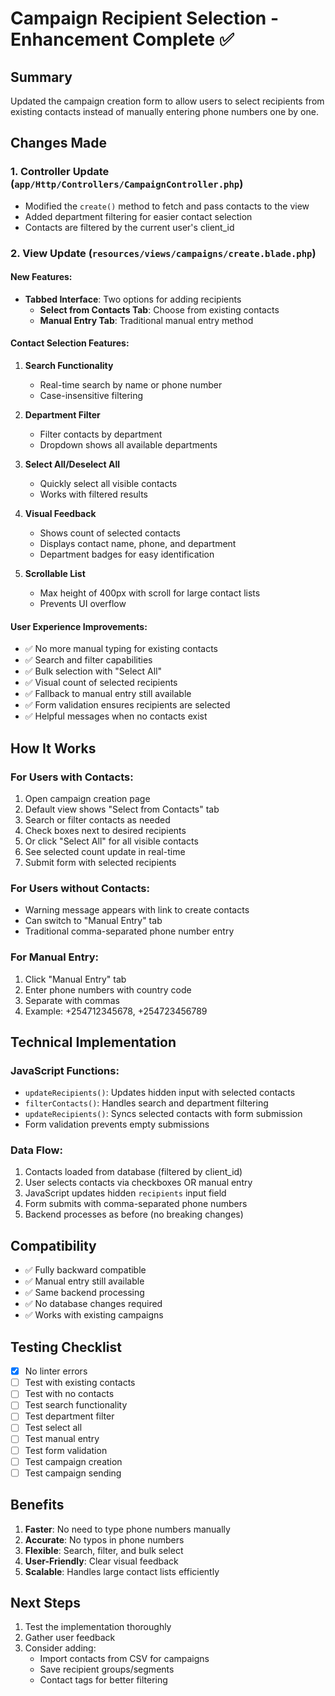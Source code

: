 # Campaign Recipient Selection - Enhancement Complete ✅

## Summary
Updated the campaign creation form to allow users to select recipients from existing contacts instead of manually entering phone numbers one by one.

## Changes Made

### 1. Controller Update (`app/Http/Controllers/CampaignController.php`)
- Modified the `create()` method to fetch and pass contacts to the view
- Added department filtering for easier contact selection
- Contacts are filtered by the current user's client_id

### 2. View Update (`resources/views/campaigns/create.blade.php`)

#### New Features:
- **Tabbed Interface**: Two options for adding recipients
  - **Select from Contacts Tab**: Choose from existing contacts
  - **Manual Entry Tab**: Traditional manual entry method

#### Contact Selection Features:
1. **Search Functionality**
   - Real-time search by name or phone number
   - Case-insensitive filtering

2. **Department Filter**
   - Filter contacts by department
   - Dropdown shows all available departments

3. **Select All/Deselect All**
   - Quickly select all visible contacts
   - Works with filtered results

4. **Visual Feedback**
   - Shows count of selected contacts
   - Displays contact name, phone, and department
   - Department badges for easy identification

5. **Scrollable List**
   - Max height of 400px with scroll for large contact lists
   - Prevents UI overflow

#### User Experience Improvements:
- ✅ No more manual typing for existing contacts
- ✅ Search and filter capabilities
- ✅ Bulk selection with "Select All"
- ✅ Visual count of selected recipients
- ✅ Fallback to manual entry still available
- ✅ Form validation ensures recipients are selected
- ✅ Helpful messages when no contacts exist

## How It Works

### For Users with Contacts:
1. Open campaign creation page
2. Default view shows "Select from Contacts" tab
3. Search or filter contacts as needed
4. Check boxes next to desired recipients
5. Or click "Select All" for all visible contacts
6. See selected count update in real-time
7. Submit form with selected recipients

### For Users without Contacts:
- Warning message appears with link to create contacts
- Can switch to "Manual Entry" tab
- Traditional comma-separated phone number entry

### For Manual Entry:
1. Click "Manual Entry" tab
2. Enter phone numbers with country code
3. Separate with commas
4. Example: +254712345678, +254723456789

## Technical Implementation

### JavaScript Functions:
- `updateRecipients()`: Updates hidden input with selected contacts
- `filterContacts()`: Handles search and department filtering
- `updateRecipients()`: Syncs selected contacts with form submission
- Form validation prevents empty submissions

### Data Flow:
1. Contacts loaded from database (filtered by client_id)
2. User selects contacts via checkboxes OR manual entry
3. JavaScript updates hidden `recipients` input field
4. Form submits with comma-separated phone numbers
5. Backend processes as before (no breaking changes)

## Compatibility
- ✅ Fully backward compatible
- ✅ Manual entry still available
- ✅ Same backend processing
- ✅ No database changes required
- ✅ Works with existing campaigns

## Testing Checklist
- [x] No linter errors
- [ ] Test with existing contacts
- [ ] Test with no contacts
- [ ] Test search functionality
- [ ] Test department filter
- [ ] Test select all
- [ ] Test manual entry
- [ ] Test form validation
- [ ] Test campaign creation
- [ ] Test campaign sending

## Benefits
1. **Faster**: No need to type phone numbers manually
2. **Accurate**: No typos in phone numbers
3. **Flexible**: Search, filter, and bulk select
4. **User-Friendly**: Clear visual feedback
5. **Scalable**: Handles large contact lists efficiently

## Next Steps
1. Test the implementation thoroughly
2. Gather user feedback
3. Consider adding:
   - Import contacts from CSV for campaigns
   - Save recipient groups/segments
   - Contact tags for better filtering

